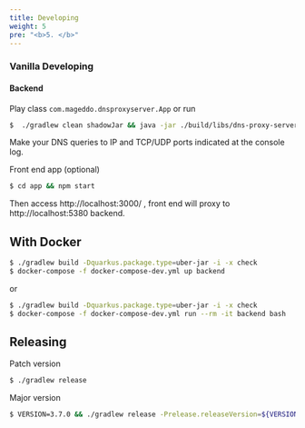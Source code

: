 ```yaml
---
title: Developing
weight: 5
pre: "<b>5. </b>"
---
```


### Vanilla Developing

#### Backend

Play class `com.mageddo.dnsproxyserver.App` or run

```bash
$  ./gradlew clean shadowJar && java -jar ./build/libs/dns-proxy-server-*-all.jar 
```

Make your DNS queries to IP and TCP/UDP ports indicated at the console log.

Front end app (optional)

```bash
$ cd app && npm start
```

Then access http://localhost:3000/ , front end will proxy to http://localhost:5380 backend.

## With Docker

```bash
$ ./gradlew build -Dquarkus.package.type=uber-jar -i -x check
$ docker-compose -f docker-compose-dev.yml up backend
```

or 

```bash
$ ./gradlew build -Dquarkus.package.type=uber-jar -i -x check
$ docker-compose -f docker-compose-dev.yml run --rm -it backend bash
```

## Releasing

Patch version
```bash
$ ./gradlew release
```

Major version
```bash
$ VERSION=3.7.0 && ./gradlew release -Prelease.releaseVersion=${VERSION} -Prelease.newVersion=${VERSION}
```
